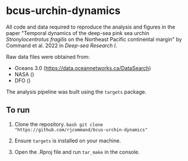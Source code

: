 # bcus-urchin-dynamics

All code and data required to reproduce the analysis and figures in the paper "Temporal dynamics of the deep-sea pink sea urchin *Stronylocentrotus fragilis* on the Northeast Pacific continental margin" by Command et al. 2022 in *Deep-sea Research I*. 

Raw data files were obtained from:
- Oceans 3.0 (https://data.oceannetworks.ca/DataSearch)
- NASA ()
- DFO ()

The analysis pipeline was built using the `targets` package.

## To run
1. Clone the repository.
`bash git clone "https://github.com/rjcommand/bcus-urchin-dynamics"`

2. Ensure `targets` is installed on your machine.

3. Open the .Rproj file and run `tar_make` in the console.
